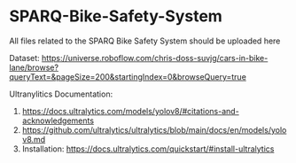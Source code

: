 # SPARQ-Bike-Safety-System
All files related to the SPARQ Bike Safety System should be uploaded here

Dataset: https://universe.roboflow.com/chris-doss-suvjg/cars-in-bike-lane/browse?queryText=&pageSize=200&startingIndex=0&browseQuery=true

Ultranylitics Documentation: 
1. https://docs.ultralytics.com/models/yolov8/#citations-and-acknowledgements
2. https://github.com/ultralytics/ultralytics/blob/main/docs/en/models/yolov8.md
3. Installation: https://docs.ultralytics.com/quickstart/#install-ultralytics
